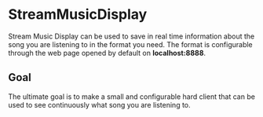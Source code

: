 # StreamMusicDisplay
Stream Music Display can be used to save in real time information about the song you are listening to in the format you need.
The format is configurable through the web page opened by default on **localhost:8888**.

## Goal
The ultimate goal is to make a small and configurable hard client that can be used to see continuously what song you are listening to.
